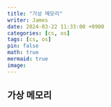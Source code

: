 ```yaml
---
title: "가상 메모리"
writer: James
date: 2024-03-22 11:33:00 +0900
categories: [cs, os]
tags: [cs, os]
pin: false
math: true
mermaid: true
image:
---
```


## 가상 메모리
